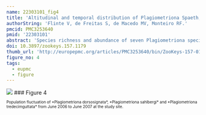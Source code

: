 ```yaml
---
name: 22303101_fig4
title: 'Altitudinal and temporal distribution of Plagiometriona Spaeth, 1899 (Coleoptera, Chrysomelidae, Cassidinae) in a tropical forest in southeast Brazil.'
authorString: 'Flinte V, de Freitas S, de Macedo MV, Monteiro RF.'
pmcid: PMC3253640
pmid: '22303101'
abstract: 'Species richness and abundance of seven Plagiometriona species on their host plants were studied along a single trail in the mountainous Serra dos Órgãos National Park in the State of Rio de Janeiro, Brazil. Six sites were chosen along an altitudinal gradient ranging from 1300 m to 2050 m, where all Solanaceae host plants were inspected in search of adults every two months from June 2006 to June 2007. Species richness did not vary clearly with altitude, but abundance increased up to 1800 m, where the highest mean host plant density was found, and abruptly decreased at the last elevational site. Most species showed a restricted distribution and just one occurred across the entire gradient. For at least four species, altitudinal distribution seems to be strongly related to host plant availability, while for the others it is difficult to access which factors are decisive, due to their low numbers. Only in October all species were found in the field, although February was the month with the highest total abundance. Over the course of the study, the greatest abundances were recorded from October to February, comprehending the hottest and rainiest months, and the lowest abundances were found from June to August, which include the coldest and driest months. Thus, species seasonal distribution, supported by other studies in the same area, seems to be related to the local climate.'
doi: 10.3897/zookeys.157.1179
thumb_url: 'http://europepmc.org/articles/PMC3253640/bin/ZooKeys-157-015-g004.gif'
figure_no: 4
tags:
  - eupmc
  - figure
---
```

<img src='http://europepmc.org/articles/PMC3253640/bin/ZooKeys-157-015-g004.jpg' style='max-height: 300px'>
### Figure 4
<p style='font-size: 10px;'>Population fluctuation of *<named-content content-type="taxon-name">Plagiometriona dorsosignata</named-content>*, *<named-content content-type="taxon-name">Plagiometriona sahlbergi</named-content>* and *<named-content content-type="taxon-name">Plagiometriona tredecimguttata</named-content>* from June 2006 to June 2007 at the study site.</p>